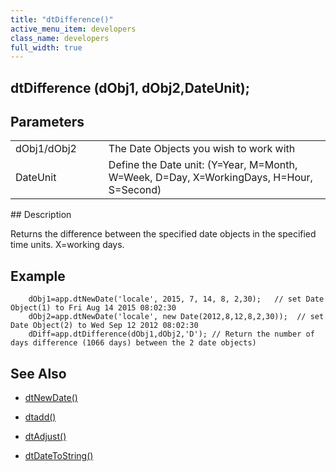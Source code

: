 ```yaml
---
title: "dtDifference()"
active_menu_item: developers
class_name: developers
full_width: true
---
```



## dtDifference (dObj1, dObj2,DateUnit);

## Parameters

<table>
<tr>
<td width="133">
dObj1/dObj2

</td>
<td width="20">
</td>
<td width="750">
The Date Objects you wish to work with

</td>
</tr>
<tr>
<td width="133">
DateUnit

</td>
<td width="20">
</td>
<td width="750">
Define the Date unit: (Y=Year, M=Month, W=Week, D=Day, X=WorkingDays, H=Hour, S=Second)

</td>
</tr>
</table>
## Description

Returns the difference between the specified date objects in the specified time units. X=working days.

## Example

        dObj1=app.dtNewDate('locale', 2015, 7, 14, 8, 2,30);   // set Date Object(1) to Fri Aug 14 2015 08:02:30
        dObj2=app.dtNewDate('locale', new Date(2012,8,12,8,2,30));  // set Date Object(2) to Wed Sep 12 2012 08:02:30
        dDiff=app.dtDifference(dObj1,dObj2,'D'); // Return the number of days difference (1066 days) between the 2 date objects)
   

## See Also

 - [dtNewDate()](/developers/user-guide/scripting-apis/client-api/date-time-management-functions/dtnewdate)

 - [dtadd()](/developers/user-guide/scripting-apis/client-api/date-time-management-functions/dtadd)

 - [dtAdjust()](/developers/user-guide/scripting-apis/client-api/date-time-management-functions/dtadjust)

 - [dtDateToString()](/developers/user-guide/scripting-apis/client-api/date-time-management-functions/dtdatetostring)

